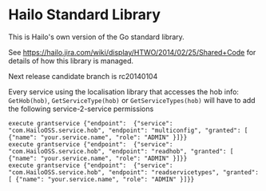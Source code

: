 # Hailo Standard Library

This is Hailo's own version of the Go standard library.

See https://hailo.jira.com/wiki/display/HTWO/2014/02/25/Shared+Code for details of how this library is managed.

Next release candidate branch is rc20140104


Every service using the localisation library that accesses the hob info: ```GetHob(hob)```, ```GetServiceType(hob)``` or ```GetServiceTypes(hob)``` will have to add the following service-2-service permissions
```
execute grantservice {"endpoint":  {"service": "com.HailoOSS.service.hob", "endpoint": "multiconfig", "granted": [ {"name": "your.service.name", "role": "ADMIN" }]}}
execute grantservice {"endpoint":  {"service": "com.HailoOSS.service.hob", "endpoint": "readhob", "granted": [ {"name": "your.service.name", "role": "ADMIN" }]}}
execute grantservice {"endpoint":  {"service": "com.HailoOSS.service.hob", "endpoint": "readservicetypes", "granted": [ {"name": "your.service.name", "role": "ADMIN" }]}}
```
